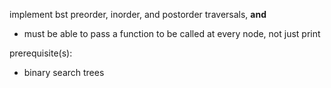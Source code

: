 implement bst preorder, inorder, and postorder traversals, **and**
- must be able to pass a function to be called at every node, not just print

prerequisite(s):
- binary search trees
